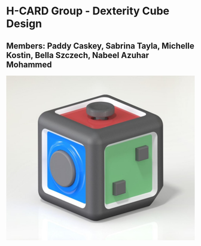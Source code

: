 # H-CARD Group - Dexterity Cube Design
## Members: Paddy Caskey, Sabrina Tayla, Michelle Kostin, Bella Szczech, Nabeel Azuhar Mohammed


![alt text](https://github.com/paddycaskey/H-CARD-Group/blob/main/Pictures%20for%20Github/cube.jpeg "Dexterity Cube")

